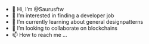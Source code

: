 - 👋 Hi, I’m @Saurusftw
- 👀 I’m interested in finding a developer job
- 🌱 I’m currently learning about general designpatterns
- 💞️ I’m looking to collaborate on blockchains
- 📫 How to reach me ...

<!---
Saurusftw/Saurusftw is a ✨ special ✨ repository because its `README.md` (this file) appears on your GitHub profile.
You can click the Preview link to take a look at your changes.
--->
